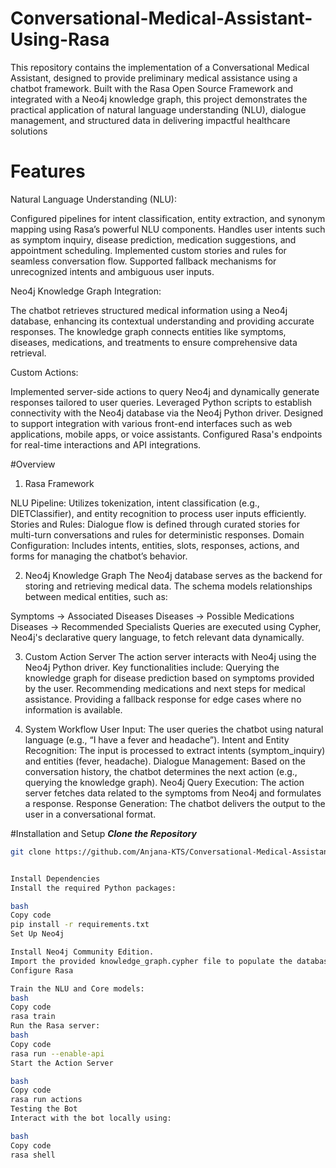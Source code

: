 # Conversational-Medical-Assistant-Using-Rasa
This repository contains the implementation of a Conversational Medical Assistant, designed to provide preliminary medical assistance using a chatbot framework. Built with the Rasa Open Source Framework and integrated with a Neo4j knowledge graph, this project demonstrates the practical application of natural language understanding (NLU), dialogue management, and structured data in delivering impactful healthcare solutions


# Features
Natural Language Understanding (NLU):

Configured pipelines for intent classification, entity extraction, and synonym mapping using Rasa’s powerful NLU components. Handles user intents such as symptom inquiry, disease prediction, medication suggestions, and appointment scheduling. Implemented custom stories and rules for seamless conversation flow. Supported fallback mechanisms for unrecognized intents and ambiguous user inputs.



Neo4j Knowledge Graph Integration:

The chatbot retrieves structured medical information using a Neo4j database, enhancing its contextual understanding and providing accurate responses. The knowledge graph connects entities like symptoms, diseases, medications, and treatments to ensure comprehensive data retrieval.



Custom Actions:

Implemented server-side actions to query Neo4j and dynamically generate responses tailored to user queries. Leveraged Python scripts to establish connectivity with the Neo4j database via the Neo4j Python driver. Designed to support integration with various front-end interfaces such as web applications, mobile apps, or voice assistants. Configured Rasa's endpoints for real-time interactions and API integrations.


#Overview
1. Rasa Framework

NLU Pipeline:
Utilizes tokenization, intent classification (e.g., DIETClassifier), and entity recognition to process user inputs efficiently.
Stories and Rules:
Dialogue flow is defined through curated stories for multi-turn conversations and rules for deterministic responses.
Domain Configuration:
Includes intents, entities, slots, responses, actions, and forms for managing the chatbot’s behavior.



2. Neo4j Knowledge Graph
The Neo4j database serves as the backend for storing and retrieving medical data. The schema models relationships between medical entities, such as:

Symptoms → Associated Diseases
Diseases → Possible Medications
Diseases → Recommended Specialists
Queries are executed using Cypher, Neo4j's declarative query language, to fetch relevant data dynamically.



3. Custom Action Server
The action server interacts with Neo4j using the Neo4j Python driver. Key functionalities include:
Querying the knowledge graph for disease prediction based on symptoms provided by the user.
Recommending medications and next steps for medical assistance.
Providing a fallback response for edge cases where no information is available.



4. System Workflow
User Input: The user queries the chatbot using natural language (e.g., “I have a fever and headache”).
Intent and Entity Recognition: The input is processed to extract intents (symptom_inquiry) and entities (fever, headache).
Dialogue Management: Based on the conversation history, the chatbot determines the next action (e.g., querying the knowledge graph).
Neo4j Query Execution: The action server fetches data related to the symptoms from Neo4j and formulates a response.
Response Generation: The chatbot delivers the output to the user in a conversational format.


#Installation and Setup
***Clone the Repository***
```bash
git clone https://github.com/Anjana-KTS/Conversational-Medical-Assistant-Using-Rasa.git


Install Dependencies
Install the required Python packages:

bash
Copy code
pip install -r requirements.txt  
Set Up Neo4j

Install Neo4j Community Edition.
Import the provided knowledge_graph.cypher file to populate the database.
Configure Rasa

Train the NLU and Core models:
bash
Copy code
rasa train  
Run the Rasa server:
bash
Copy code
rasa run --enable-api  
Start the Action Server

bash
Copy code
rasa run actions  
Testing the Bot
Interact with the bot locally using:

bash
Copy code
rasa shell  
